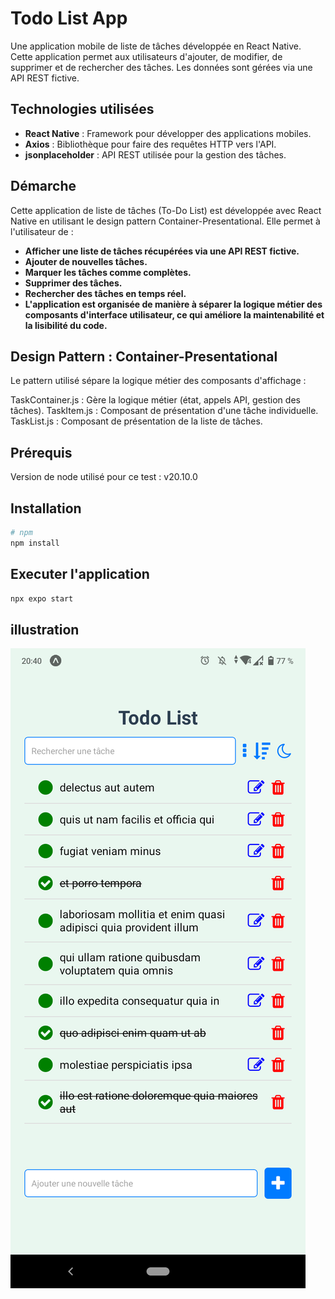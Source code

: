 # Todo List App

Une application mobile de liste de tâches développée en React Native. Cette application permet aux utilisateurs d'ajouter, de modifier, de supprimer et de rechercher des tâches. Les données sont gérées via une API REST fictive.


## Technologies utilisées

- **React Native** : Framework pour développer des applications mobiles.
- **Axios** : Bibliothèque pour faire des requêtes HTTP vers l'API.
- **jsonplaceholder** : API REST utilisée pour la gestion des tâches.

## Démarche

Cette application de liste de tâches (To-Do List) est développée avec React Native en utilisant le design pattern Container-Presentational. Elle permet à l'utilisateur de :

- **Afficher une liste de tâches récupérées via une API REST fictive.**
- **Ajouter de nouvelles tâches.**
- **Marquer les tâches comme complètes.**
- **Supprimer des tâches.**
- **Rechercher des tâches en temps réel.**
- **L'application est organisée de manière à séparer la logique métier des composants d'interface utilisateur, ce qui améliore la maintenabilité et la lisibilité du code.**

## Design Pattern : Container-Presentational
Le pattern utilisé sépare la logique métier des composants d'affichage :

TaskContainer.js : Gère la logique métier (état, appels API, gestion des tâches).
TaskItem.js : Composant de présentation d'une tâche individuelle.
TaskList.js : Composant de présentation de la liste de tâches.

## Prérequis
Version de node utilisé pour ce test : v20.10.0

## Installation

```bash
# npm
npm install

```

## Executer l'application 

```bash
npx expo start
```

## illustration

![Texte alternatif pour l'image](assets/Screenshot_20241007-204001.png)
